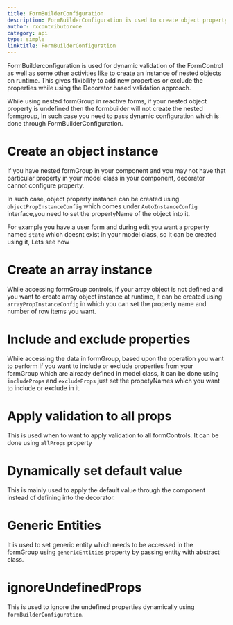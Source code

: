 ```yaml
---
title: FormBuilderConfiguration
description: FormBuilderConfiguration is used to create object property instance and array property instance through dynamic configuration in your formGroup. 
author: rxcontributorone
category: api
type: simple
linktitle: FormBuilderConfiguration
---
```

FormBuilderconfiguration is used for dynamic validation of the FormControl as well as some other activities like to create an instance of nested objects on runtime. 
This gives flixibility to add new properties or exclude the properties while using the Decorator based validation approach.

While using nested formGroup in reactive forms, if your nested object property is undefined then the formbuilder will not create the nested formgroup, In such case you need to pass dynamic configuration which is done through FormBuilderConfiguration.

# Create an object instance
If you have nested formGroup in your component and you may not have that particular property in your model class in your component, decorator cannot configure property.  

In such case, object property instance can be created using `objectPropInstanceConfig` which comes under `AutoInstanceConfig` interface,you need to set the propertyName of the object into it.

For example you have a user form and during edit you want a property named `state` which doesnt exist in your model class, so it can be created using it, Lets see how
<data-scope scope="['decorator']">
<div component="app-code" key="FormBuilderConfiguration-objectinstance-component"></div> 
<div component="app-example-runner" ref-component="app-formbuilderconfiguration-object" title="creating object instance" key="object"></div>
</data-scope>

# Create an array instance
While accessing formGroup controls, if your array object is not defined and you want to create array object instance at runtime, it can be created using `arrayPropInstanceConfig` in which you can set the property name and number of row items you want.

<data-scope scope="['decorator']">
<div component="app-code" key="FormBuilderConfiguration-arrayinstance-component"></div>
<div component="app-example-runner" ref-component="app-formbuilderconfiguration-arrayobject" title="creating array object instance" key="arrayobject"></div> 
</data-scope>

# Include and exclude properties
While accessing the data in formGroup, based upon the operation you want to perform If you want to include or exclude properties from your formGroup which are already defined in model class, It can be done using `includeProps` and `excludeProps` just set the propetyNames which you want to include or exclude in it. 

<data-scope scope="['decorator']">
<div component="app-code" key="FormBuilderConfiguration-include-component"></div> 
<div component="app-example-runner" ref-component="app-formbuilderconfiguration-includeprops" title="Include and exclude properties" key="includeprops"></div> 
</data-scope>

# Apply validation to all props
This is used when to want to apply validation to all formControls. It can be done using `allProps` property 

<div component="app-code" key="FormBuilderConfiguration-allprops-component"></div> 
<div component="app-example-runner" ref-component="app-formbuilderconfiguration-allprops" title="AllProps to set validation to all formControls" key="allprops"></div>

# Dynamically set default value
This is mainly used to apply the default value through the component instead of defining into the decorator.  

<div component="app-code" key="FormBuilderConfiguration-dynamicdefault-component"></div> 
<div component="app-example-runner" ref-component="app-formbuilderconfiguration-dynamicdefault" title="Setting default value dynamically with prop" key="dynamicdefault"></div>

# Generic Entities
It is used to set generic entity which needs to be accessed in the formGroup using `genericEntities` property by passing entity with abstract class.

<div component="app-code" key="FormBuilderConfiguration-genericentities-component"></div> 
<div component="app-example-runner" ref-component="app-formbuilderconfiguration-genericentities" title="Setting generic entities" key="genericentities"></div>

# ignoreUndefinedProps
This is used to ignore the undefined properties dynamically using `formBuilderConfiguration`.

<data-scope scope="['decorator']">
<div component="app-code" key="FormBuilderConfiguration-ignoreundefined-component"></div> 
<div component="app-example-runner" ref-component="app-formbuilderconfiguration-ignoreundefined" title="ignoreundefined properties" key="ignoreundefined"></div> 
</data-scope>

